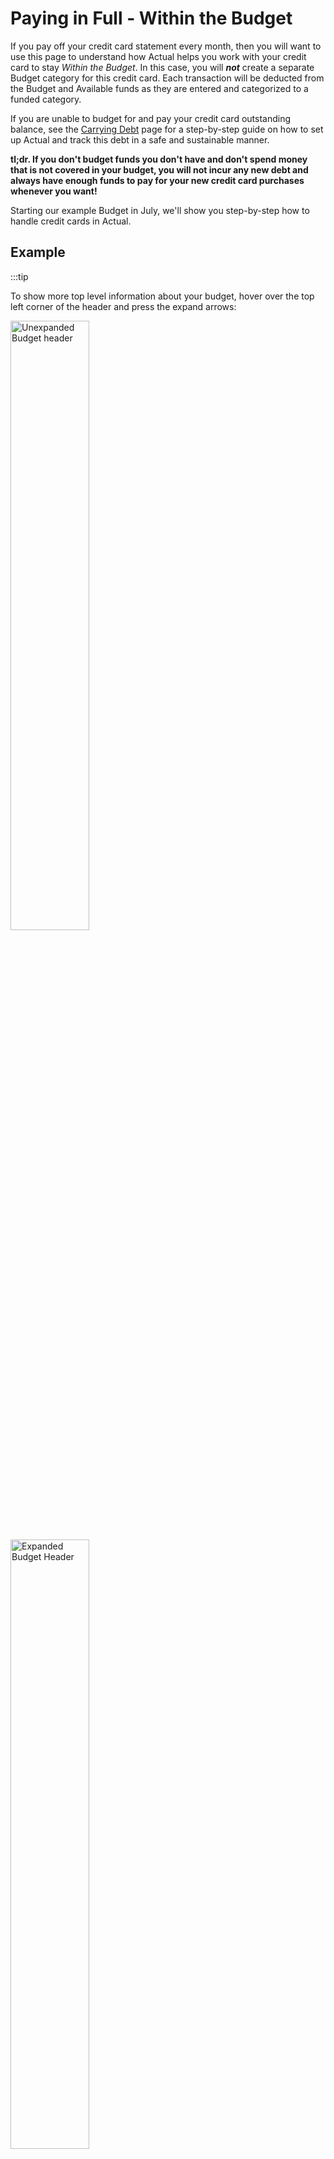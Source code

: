 # Paying in Full - Within the Budget

If you pay off your credit card statement every month, then you will want to use this page to understand how Actual helps you work with your credit card to stay _Within the Budget_. In this case, you will _**not**_ create a separate Budget category for this credit card. Each transaction will be deducted from the Budget and Available funds as they are entered and categorized to a funded category.

If you are unable to budget for and pay your credit card outstanding balance, see the [Carrying Debt](./carrying-debt.md) page for a step-by-step guide on how to set up Actual and track this debt in a safe and sustainable manner. 

**tl;dr. If you don't budget funds you don't have and don't spend money that is not covered in your budget, you will not incur any new debt and always have enough funds to pay for your new credit card purchases whenever you want!**

Starting our example Budget in July, we'll show you step-by-step how to handle credit cards in Actual.

## Example

:::tip 

To show more top level information about your budget, hover over the top left corner of the header and press the expand arrows:

<img width="50%" height="50%" alt="Unexpanded Budget header" src="/img/credit-cards/CC-IND-01.png" />  

<img width="50%" height="50%" alt="Expanded Budget Header" src="/img/credit-cards/CC-IND-02.png" />

:::

<br><br>

We started our budget at the beginning of July and we normally pay off our Chase Credit Card statement every month. We had some new transactions from June, so we entered a Starting Balance of $35.00. 

**Notice** that money we _owe_ goes into the "Payment" column.

Every time we use the card, we choose a category with a positive Budget Balance. Our account closes on the 7th of every month and our statement arrives a few days later. When the July statement arrives, our Chase account looks like this:

<img width="100%" height="100%" alt="Chase Account July" src="/img/credit-cards/CC-IND-03.png" />

:::note

See [Carrying Debt](./carrying-debt.md) for instructions on how we set up our account display. You can see examples of how we dealt with our other two debt carrying credit cards, too.

:::

We'll need the following informaiton from our July statement:

**Chase Account Summary - July 2025**
- Previous Balance: $564.23
- Payments Received: $564.23
- New Purchases: $93.23
- Cash Advances: $0.00
- Fees Charged: $0.00
- Interest Charged: $0.00
- New Balance: $93.23

:::note

If necessary, remember to enter a transaction for any interest and or fees charged and categorize them to a funded budget category.

:::

<br><br>

When we [reconcile](/docs/accounts/reconciliation.md) our account for this first month, we clear all of the June purchases and payments (which should be part of the "Starting Balance") in one lump. In our case their lump sum is $35.00.

<img width="100%" height="100%" alt="Chase Reconcile July" src="/img/credit-cards/CC-IND-04.png" />

We know that we accounted for all of these purchases as **none** of our Budget categories are overspent and our "To Budget" amount in the Budget header is **not** less than 0.00.  We can pay our statement New Balance without worry, so we send Chase $93.23 from Ally Savings and we _Make Transfer_ that amount from Ally to Chase as a deposit to our Chase credit card account.

<br><br>

We continue to spend in July, sometimes using our Chase card and _always_ categorizing each transaction to a category with a positive Budget Balance, thereby spending _Within the Budget_.

At the end of July, our Budget looks like this:

<img width="100%" height="100%" alt="July Budget" src="/img/credit-cards/CC-IND-05.png" />

<br><br>

Our Chase credit card account looks like this:

<img width="100%" height="100%" alt="Chase July Account" src="/img/credit-cards/CC-IND-06.png" />

<br><br>

We set up our August Budget on the 1st and it looks a lot like our July Budget. 
We continue to spend and categorize each transaciton _Within the Budget_ and when our August statement arrives on the 12th, our Chase credit card account looks like this:

<img width="100%" height="100%" alt="Chase August Account" src="/img/credit-cards/CC-IND-07.png" />

**Chase Account Summary - August 2025**
- Previous Balance: $93.23
- Payments Received: $93.23
- New Purchases: $213.15
- Cash Advances: $0.00
- Fees Charged: $0.00
- Interest Charged: $0.00
- New Balance: $213.15

We [reconcile](/docs/accounts/reconciliation.md) our Chase account and it now looks like this:

<img width="100%" height="100%" alt="Chase August Reconcile" src="/img/credit-cards/CC-IND-08.png" />

<br><br>

Because we have been categorizing every new purchase to a category with a positive Budget Balance _Within the Budget_, we know that we can pay for them. We can choose to pay either the statement New Balance of $213.15 or our current balance of $219.27. 

:::tip

Perhaps you're like many of us and you have your account set to auto-pay the statement balance every month on the due date. Enter that transfer transaction on the due date.

If you use a Schedule for your auto-pay, edit the payment amount in your next Schedule to equal your statment New Balance.

:::

Our Chase account now looks like this:

<img width="100%" height="100%" alt="Chase August Payment" src="/img/credit-cards/CC-IND-09.png" />

<br><br>

on the 18th, our Budget looks like this:

<img width="100%" height="100%" alt="Budget August 18" src="/img/credit-cards/CC-IND-010.png" />

<br><br>

:::tip

To budget and pay for a large purchase with your credit card, make a new category for it and add to it's **Budgeted** column every month until you have enough to pay for the purchase. When you make the purchase, categorize it to this new category and you'll know you have enough money to pay the bill when it comes. You did not create Overspending and stayed _Within the Budget_.

:::

:::warning

Be aware that when you do not pay **at least** the statement balance by the due date, you will lose your "Grace Period" and incur interest from the date of purchase for all new purchases. You will need to budget for this interest! It may take a few months of paying your statement balance in full to gain back your Grace Period. 

:::

### Conclusion

Hopefully after looking through this example you've seen that managing credit card spending safely can be pretty easy if you stay _Within the Budget_.

On the other hand if some emergency comes up where you are unable to pay off the entire credit card statement, then you've overspent your money and are now in debt. This is perfectly okay, but it means that you need to switch over to following the [Carrying Debt](./carrying-debt.md) strategy for managing this debt. 

